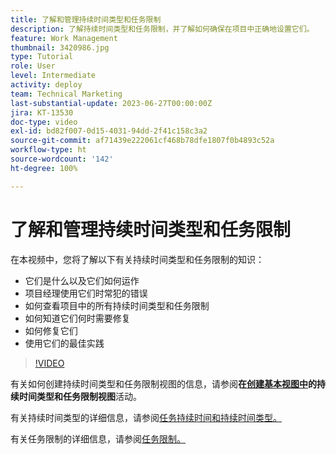 ```yaml
---
title: 了解和管理持续时间类型和任务限制
description: 了解持续时间类型和任务限制，并了解如何确保在项目中正确地设置它们。
feature: Work Management
thumbnail: 3420986.jpg
type: Tutorial
role: User
level: Intermediate
activity: deploy
team: Technical Marketing
last-substantial-update: 2023-06-27T00:00:00Z
jira: KT-13530
doc-type: video
exl-id: bd82f007-0d15-4031-94dd-2f41c158c3a2
source-git-commit: af71439e222061cf468b78dfe1807f0b4893c52a
workflow-type: ht
source-wordcount: '142'
ht-degree: 100%

---
```


# 了解和管理持续时间类型和任务限制

在本视频中，您将了解以下有关持续时间类型和任务限制的知识：

* 它们是什么以及它们如何运作
* 项目经理使用它们时常犯的错误
* 如何查看项目中的所有持续时间类型和任务限制
* 如何知道它们何时需要修复
* 如何修复它们
* 使用它们的最佳实践


>[!VIDEO](https://video.tv.adobe.com/v/3420986/?quality=12&learn=on)


有关如何创建持续时间类型和任务限制视图的信息，请参阅&#x200B;**在[创建基本视图中](https://experienceleague.adobe.com/docs/workfront-learn/tutorials-workfront/reporting/basic-reporting/create-a-basic-view.html?lang=zh-Hans)的持续时间类型和任务限制视图**&#x200B;活动。

有关持续时间类型的详细信息，请参阅[任务持续时间和持续时间类型。](https://experienceleague.adobe.com/docs/workfront/using/manage-work/tasks/task-duration-and-duration-types/task-duration-duration-type.html?lang=zh-Hans)

有关任务限制的详细信息，请参阅[任务限制。](https://experienceleague.adobe.com/docs/workfront/using/manage-work/tasks/task-constraints/task-constraints.html?lang=zh-Hans)
